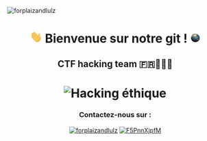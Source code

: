 <p align="left"> <img src="https://komarev.com/ghpvc/?username=forplaizandlulz&label=Profile%20views&color=0e75b6&style=flat" alt="forplaizandlulz" /> </p>
<h1 align="center">
  <img alt="Hello" src="https://raw.githubusercontent.com/dev-akshat/archive/main/images/gifs/others/Hi.gif" width="29px"> 
  Bienvenue sur notre git !
  <img alt="Earth" src="https://raw.githubusercontent.com/dev-akshat/archive/main/images/gifs/others/earth.gif" width="24px"/>
</h1>



<h2 align="center">CTF hacking team 🇫🇷🏴‍☠️🦜</h2>

<h1 align="center">
  <img alt="Hacking éthique" src="https://c.tenor.com/rePDfDWO3XoAAAAd/hacking.gif"> 
</h1>


<h3 align="center">Contactez-nous sur :</h3>
<p align="center">
<a href="https://twitter.com/forplaizandlulz" target="blank"><img align="center" src="https://raw.githubusercontent.com/rahuldkjain/github-profile-readme-generator/master/src/images/icons/Social/twitter.svg" alt="forplaizandlulz" height="30" width="40" /></a>
<a href="https://discord.gg/F5PnnXjpfM" target="blank"><img align="center" src="https://raw.githubusercontent.com/rahuldkjain/github-profile-readme-generator/master/src/images/icons/Social/discord.svg" alt="F5PnnXjpfM" height="30" width="40" /></a>
</p>

